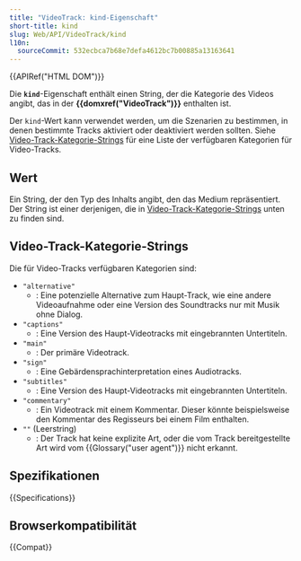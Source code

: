 ```yaml
---
title: "VideoTrack: kind-Eigenschaft"
short-title: kind
slug: Web/API/VideoTrack/kind
l10n:
  sourceCommit: 532ecbca7b68e7defa4612bc7b00885a13163641
---
```


{{APIRef("HTML DOM")}}

Die **`kind`**-Eigenschaft enthält einen
String, der die Kategorie des Videos angibt, das in der
**{{domxref("VideoTrack")}}** enthalten ist.

Der `kind`-Wert kann verwendet werden, um die Szenarien zu bestimmen, in denen bestimmte Tracks aktiviert oder deaktiviert werden sollten. Siehe [Video-Track-Kategorie-Strings](#video-track-kategorie-strings) für eine Liste der verfügbaren Kategorien für Video-Tracks.

## Wert

Ein String, der den Typ des Inhalts angibt, den das Medium repräsentiert. Der
String ist einer derjenigen, die in [Video-Track-Kategorie-Strings](#video-track-kategorie-strings) unten zu finden sind.

## Video-Track-Kategorie-Strings

Die für Video-Tracks verfügbaren Kategorien sind:

- `"alternative"`
  - : Eine potenzielle Alternative zum Haupt-Track, wie eine andere Videoaufnahme oder eine
    Version des Soundtracks nur mit Musik ohne Dialog.
- `"captions"`
  - : Eine Version des Haupt-Videotracks mit eingebrannten Untertiteln.
- `"main"`
  - : Der primäre Videotrack.
- `"sign"`
  - : Eine Gebärdensprachinterpretation eines Audiotracks.
- `"subtitles"`
  - : Eine Version des Haupt-Videotracks mit eingebrannten Untertiteln.
- `"commentary"`
  - : Ein Videotrack mit einem Kommentar. Dieser könnte beispielsweise den Kommentar des Regisseurs
    bei einem Film enthalten.
- `""` (Leerstring)
  - : Der Track hat keine explizite Art, oder die vom Track bereitgestellte Art wird vom {{Glossary("user agent")}} nicht erkannt.

## Spezifikationen

{{Specifications}}

## Browserkompatibilität

{{Compat}}
